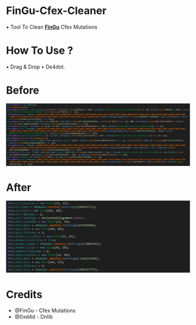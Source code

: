 # FinGu-Cfex-Cleaner

• Tool To Clean 
**[FinGu](https://github.com/FinGu)** Cfex Mutations
# How To Use ?

• Drag & Drop
• De4dot.

# Before

![alt text](https://github.com/CursedLand/FinGu-Cfex-Cleaner/blob/main/Bef.PNG)

# After

![alt text](https://github.com/CursedLand/FinGu-Cfex-Cleaner/blob/main/Aft.PNG)

# Credits
* @FinGu - Cfex Mutations
* @0xd4d - Dnlib
